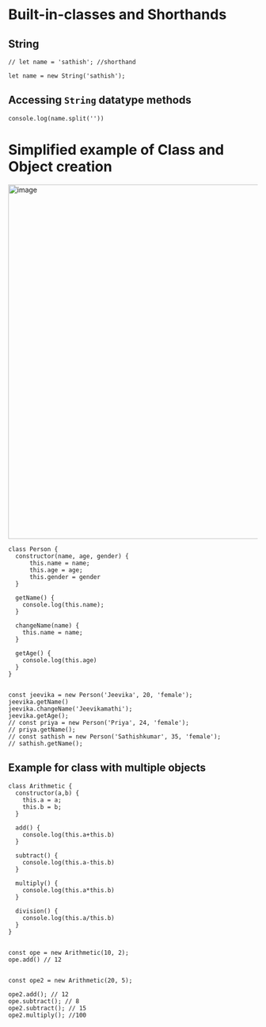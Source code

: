 # Built-in-classes and Shorthands

## String
    // let name = 'sathish'; //shorthand
    
    let name = new String('sathish');
    
## Accessing `String` datatype methods

    console.log(name.split(''))

# Simplified example of Class and Object creation
<img width="715" alt="image" src="https://github.com/user-attachments/assets/58183719-f72b-444b-b692-204cc45eeb98">

    class Person {
      constructor(name, age, gender) {
          this.name = name;
          this.age = age;
          this.gender = gender
      }
      
      getName() {
        console.log(this.name);
      } 
      
      changeName(name) {
        this.name = name;
      }
      
      getAge() {
        console.log(this.age)
      }
    }


    const jeevika = new Person('Jeevika', 20, 'female');
    jeevika.getName()
    jeevika.changeName('Jeevikamathi');
    jeevika.getAge();
    // const priya = new Person('Priya', 24, 'female');
    // priya.getName();
    // const sathish = new Person('Sathishkumar', 35, 'female');
    // sathish.getName();


## Example for class with multiple objects
    class Arithmetic {
      constructor(a,b) {
        this.a = a;
        this.b = b;
      }
      
      add() {
        console.log(this.a+this.b)
      }
      
      subtract() {
        console.log(this.a-this.b)
      }
      
      multiply() {
        console.log(this.a*this.b)
      }
      
      division() {
        console.log(this.a/this.b)
      }
    }
    
    
    const ope = new Arithmetic(10, 2);
    ope.add() // 12
    
    
    const ope2 = new Arithmetic(20, 5);
    
    ope2.add(); // 12
    ope.subtract(); // 8
    ope2.subtract(); // 15
    ope2.multiply(); //100
